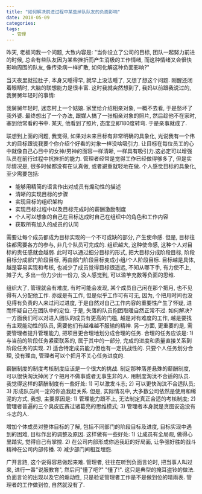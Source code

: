 ```yaml
---
title: "如何解决前进过程中某些掉队队友的负面影响"
date: 2018-05-09
categories:
tags:
  - 管理
---
```


昨天, 老板问我一个问题, 大致内容是: "当你设立了公司的目标, 团队一起努力前进的时候, 总会有些队友因为某些挫折而产生消极的工作情绪, 而这种情绪又会很快影响周围的队友, 像传染病一样扩散, 如何化解这种负面影响?"
<!--more-->
当天夜里就拉肚子, 本身又睡得早, 就早上没法睡了, 又想了想这个问题. 刚醒还闭着眼睛时, 大脑的联想能力是很丰富. 这时我就突然想到了, 我妈以前跟我说过的, 我舅舅年轻时的事情:

我舅舅年轻时, 迷恋村上一个姑娘. 家里给介绍相亲对象, 一概不去看, 于是愁坏了我外婆. 最终想出了一个办法, 跟媒人搞了一张相亲对象的照片, 然后趁他不在家时, 塞到他常看的书中. 某天, 他看到了照片, 态度立即180度转弯. 于是亲事就成了.

联想到上面的问题, 我觉得, 如果对未来目标有非常明确的具象化,  光说我有一个伟大的目标跟说我要个你介绍个好看的对象一样没啥吸引力. 让目标在每位员工的心中就像自己心目中的女神/男神的面容一样清晰, 一样具有吸引力.这必定可以增强队员在前行过程中抗挫折的能力. 管理者经常是觉得工作已经做得够多了, 但是实际情况是, 很多时候都没有在认真做, 或者避重就轻地在做. 个人感觉目标的具象化, 至少需要包括:

- 能够用精简的语言作出对成员有煽动性的描述
- 清晰的实现目标的步骤
- 实现目标的组织架构
- 实现目标过程中以及目标完成时的薪酬激励制度
- 个人可以想象的自己在目标达成时自己在组织中的角色和工作内容
- 获取所有加入的成员的认同

需要让每个成员都成为目标实现的一个不可或缺的部分, 产生使命感. 但是, 目标往往都需要各方的参与, 非几个队员可完成的. 组织越大, 这种使命感, 这种个人对目标的责任感就会越弱. 此时可以通过细分目标的形式, 把大目标分成阶段目标, 阶段目标分成部门阶段目标, 再由部门阶段目标变成小组/个人阶段目标. 目标越是具体, 越是容易实现和考核, 也减少了成员觉得目标很遥远, 不知从哪下手, 有力使不上, 摊子大, 多出一份力少出一份力, 没人感觉到, 可以滥竽充数等负面的思维.

组织大了, 管理就会有难度, 有时可能会发现, 某个成员自己闲在那个把月, 也不见得有人分配他工作. 亦或是有工作, 但是似乎工作可有可无, 因为, 个把月时间也没见得有负责的人来过问过进度, 于是自然对自己工作内容的重要性产生了怀疑, 进而怀疑自己在团队中的定位. 于是, 失落的队员抱团取暖自然正常不过. 如何解决? 一方面我们可以对进入团队的成员有更高的门槛, 越是对有难度的工作, 越是要找有主观能动性的队员, 需要他们有越难越不服输的精神. 另一方面, 更重要的是, 需要管理者提升管理能力, 把项目更合理地划分成合理的任务. 合理的任务应该是: 1) 与当前的阶段任务紧密联系的, 属于其中的一部分, 完成的进度和质量直接关系到阶段任务的实现. 2) 适合特定成员能力但也有一定挑战性的. 只要个人任务划分合理, 没有理由, 管理者可以个把月不关心任务进度的.

薪酬制度的制度考核制度应该是一个很大的挑战. 制定那种落差悬殊的薪酬制度, 可以很快淘汰掉闲了个把月不做事或者无事生非的人. 用制度淘汰不合适的队员. 我觉得这样的薪酬制度有一些好处: 1) 可以激发斗志; 2) 可以更快淘汰不合适队员; 3) 形成队员间一定的你追我赶关系. 但是, 实际情况中, 大多数公司依然是使用和稀泥的方式, 我想, 主要原因是: 1) 管理能力跟不上, 无法制定真正合适的考核制度; 2) 管理者普遍的三个臭皮匠赛过诸葛亮的思维模式; 3) 管理者本身就是贪图安逸没有斗志的人.

增加个体成员对整体目标的了解, 包括不同部门的阶段目标及进度, 目标实现中遇到的困难, 目标作出的调整及原因. 这样做有一些好处: 1) 让成员有全局观, 做得心里踏实, 觉得自己有掌控. 2) 在公司内部形成你追我赶的好局面, 让争强好胜的战斗精神在公司内部传播. 3) 减少部门间相互埋怨.

广开言路, 这个说得容易做起来难. 管理者, 往往在听到负面言论时, 把当事人叫过来, 进行一番"说服教育", 然后问"懂了吧?" "懂了!". 这只是典型的掩耳盗铃的做法. 负面言论的出现以及它的煽动性, 只是验证管理者工作是不是做到位的晴雨表. 管理者的工作做到位, 自然就没有了.